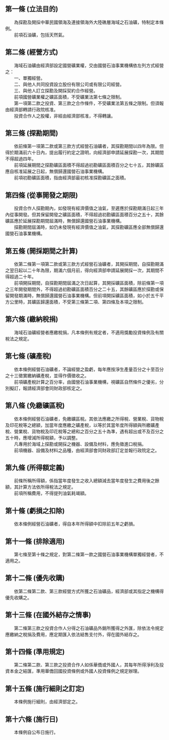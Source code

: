 第一條 (立法目的)
-----------------
　　為探勘及開採中華民國領海及連接領海外大陸礁層海域之石油礦，特制定本條例。  
　　前項石油礦，包括天然氣。  


第二條 (經營方式)
-----------------
　　海域石油礦由經濟部設定國營礦業權，交由國營石油事業機構依左列方式經營之：  
　　一、單獨經營。  
　　二、與他人共同投資設立股份有限公司或有限公司經營。  
　　三、與他人訂立探勘及開採契約合作經營。  
　　前項國營礦業權之礦區面積，不受礦業法第七條之限制。  
　　第一項第二款之投資、第三款之合作條件，不受礦業法第五條之限制。但須報由經濟部轉請行政院核准。  
　　投資合作人之股權，非經由經濟部核准，不得轉讓。  


第三條 (探勘期間)
-----------------
　　依前條第一項第二款或第三款方式經營石油礦者，其探勘期間以四年為限。但得於期滿前六十日內，提出履行約定之證明，向經濟部申請延展探勘一次，其期間不得超過四年。  
　　前項延展期間之探勘礦區面積不得超過初勘礦區面積百分之七十五，其餘礦區應自核准延展之日起，無償歸還國營石油事業機構。  
　　前項初勘礦區面積，指由經濟部最初核准探勘礦區之面積。  


第四條 (從事開發之期限)
-----------------------
　　投資合作人探勘期內，如發現有經濟價值之油氣，至遲應於探勘期滿日起三年內從事開發。但其保留開發之礦區面積，不得超過初勘礦區面積百分之五十，其餘礦區應於延展探勘期間屆滿時，無償歸還國營石油事業機構。  
　　探勘期間屆滿時，如仍未發現有經濟價值之油氣，其探勘礦區應全部無償歸還國營石油事業機構。  


第五條 (開採期間之計算)
-----------------------
　　依第二條第一項第二款或第三款方式經營石油礦者，其開採期間，自探勘期滿之翌日起以二十年為限，期滿六個月前，得向經濟部申請延展開採一次，其期間不得超過二十年。  
　　前項開採期間，自探勘期間屆滿之次日起算，其開採礦區面積，除前條第一項之三年開發期間外，不得超過初勘礦區面積百分之二十五，其餘礦區應於探勘或保留開發期滿時，無償歸還國營石油事業機構。但前項開採礦區面積，如小於五千平方公里時，其礦區歸還面積，不受第三條第二項、第四條及本項之限制。  


第六條 (繳納稅捐)
-----------------
　　海域石油礦經營者應繳稅捐，凡本條例有規定者，不適用獎勵投資條例及有關稅法之規定。  


第七條 (礦產稅)
---------------
　　依本條例經營石油礦者，不論經營之盈虧，每年應按淨生產量百分之十至百分之十三徵實繳納礦產稅，並得作價徵收之。  
　　前項礦產稅計算之百分率，由國營石油事業機構，視礦區自然條件之優劣，分別擬訂，報請經濟部會同財政部核定之。  


第八條 (免繳礦區稅)
-------------------
　　依本條例經營石油礦者，免繳礦區稅。其依法應繳之所得稅、營業稅、貨物稅及印花稅等之總額，加當年度應繳之礦產稅，以等於其當年度所得額與所繳礦產稅、營業稅、貨物稅及印花稅等之總和之百分之五十為準，遇有超出或不及百分之五十時，應增減所得稅額，予以調整。  
　　凡專用於海域上探勘或開採之機器、設備及材料，應免徵進口稅捐。  
　　前項機器、設備及材料之品種，由經濟部會同財政部訂定並報行政院定之。  


第九條 (所得額定義)
-------------------
　　前條所稱所得額，係指當年度發生之收入總額減去當年度發生之費用後之餘額，其計算方法依所得稅法之規定。  
　　前項所稱費用，不得提列油氣耗竭額。  


第十條 (虧損之扣除)
-------------------
　　依本條例經營石油礦者，得自本年所得額中扣除前五年之虧損。  


第十一條 (排除適用)
-------------------
　　第七條至第十條之規定，對第二條第一款之國營石油事業機構單獨經營者，不適用之。  


第十二條 (優先收購)
-------------------
　　依第二條第二款、第三款經營方式所獲之石油礦品，經濟部或其指定之機構得優先收購之。  


第十三條 (在國外結存之情事)
---------------------------
　　第二條第三款之投資合作人分得之石油礦品外銷所獲得之外匯，除依法令規定應繳納之稅捐及費用，應定期匯入依法結售支付外，得在國外結存之。  


第十四條 (準用規定)
-------------------
　　第二條第二款、第三款之投資合作人如係華僑或外國人，其每年所得淨利及投資本金之結匯，準用華僑回國投資條例或外國人投資條例之規定辦理。  


第十五條 (施行細則之訂定)
-------------------------
　　本條例施行細則，由經濟部定之。  


第十六條 (施行日)
-----------------
　　本條例自公布日施行。